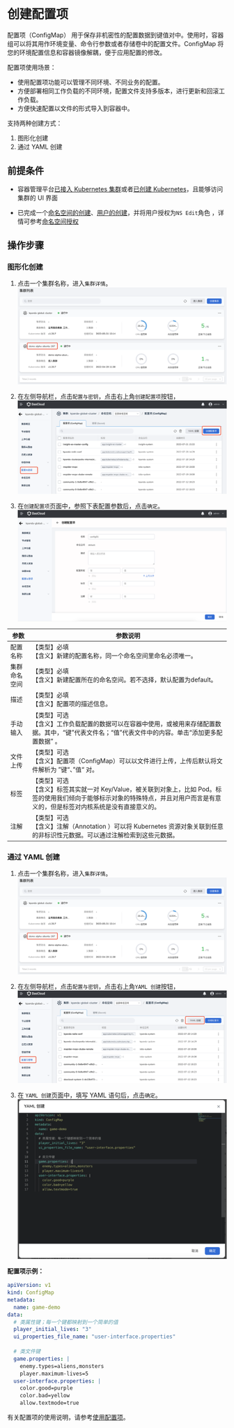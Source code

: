 # 创建配置项

配置项（ConfigMap） 用于保存非机密性的配置数据到键值对中。使用时，容器组可以将其用作环境变量、命令行参数或者存储卷中的配置文件。ConfigMap 将您的环境配置信息和容器镜像解耦，便于应用配置的修改。

配置项使用场景：

- 使用配置项功能可以管理不同环境、不同业务的配置。
- 方便部署相同工作负载的不同环境，配置文件支持多版本，进行更新和回滚工作负载。
- 方便快速配置以文件的形式导入到容器中。

支持两种创建方式：

1. 图形化创建
2. 通过 YAML 创建

## 前提条件

- 容器管理平台[已接入 Kubernetes 集群](../Clusters/JoinACluster.md)或者[已创建 Kubernetes]()，且能够访问集群的 UI 界面

- 已完成一个[命名空间的创建](../Namespaces/README.md)、[用户的创建]()，并将用户授权为`NS Edit`角色 ，详情可参考[命名空间授权]()

## 操作步骤

### 图形化创建

1. 点击一个集群名称，进入`集群详情`。
  ![集群详情](../../images/deploy01.png)

2. 在左侧导航栏，点击`配置与密钥`，点击右上角`创建配置项`按钮，
  ![创建配置项](../../images/config01.png)

3. 在`创建配置项`页面中，参照下表配置参数后，点击`确定`。
  ![创建配置项](../../images/config02.png)

| 参数         | 参数说明                                                     |
| ------------ | ------------------------------------------------------------ |
| 配置名称     | 【类型】必填<br />【含义】新建的配置名称，同一个命名空间里命名必须唯一。 |
| 集群命名空间 | 【类型】必填<br />【含义】新建配置所在的命名空间。若不选择，默认配置为default。 |
| 描述         | 【类型】必填<br />【含义】配置项的描述信息。                 |
| 手动输入     | 【类型】可选<br />【含义】工作负载配置的数据可以在容器中使用，或被用来存储配置数据。其中，“键”代表文件名；“值”代表文件中的内容。单击“添加更多配置数据” 。 |
| 文件上传     | 【类型】可选<br />【含义】配置项（ConfigMap）可以以文件进行上传，上传后默认将文件解析为 ”键“、”值“ 对。 |
| 标签         | 【类型】可选<br />【含义】标签其实就一对 Key/Value，被关联到对象上，比如 Pod。标签的使用我们倾向于能够标示对象的特殊特点，并且对用户而言是有意义的，但是标签对内核系统是没有直接意义的。 |
| 注解         | 【类型】可选<br />【含义】注解（Annotation ）可以将 Kubernetes 资源对象关联到任意的非标识性元数据。可以通过注解检索到这些元数据。 |

### 通过 YAML 创建

1. 点击一个集群名称，进入`集群详情`。
  ![集群详情](../../images/deploy01.png)

2. 在左侧导航栏，点击`配置与密钥`，点击右上角`YAML 创建`按钮，
  ![YAML 创建](../../images/config03.png)

3. 在 `YAML 创建`页面中，填写 YAML 语句后，点击`确定`。
  ![YAML 创建](../../images/config04.png)

**配置项示例：**

```yaml
apiVersion: v1
kind: ConfigMap
metadata:
  name: game-demo
data:
  # 类属性键；每一个键都映射到一个简单的值
  player_initial_lives: "3"
  ui_properties_file_name: "user-interface.properties"

  # 类文件键
  game.properties: |
    enemy.types=aliens,monsters
    player.maximum-lives=5    
  user-interface.properties: |
    color.good=purple
    color.bad=yellow
    allow.textmode=true  
```

有关配置项的使用说明，请参考[使用配置项](UsedConfigMap.md)。
